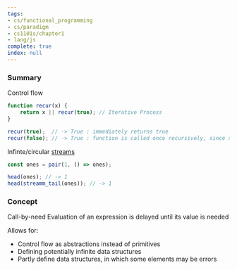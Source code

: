 ```yaml
---
tags:
- cs/functional_programming
- cs/paradigm
- cs1101s/chapter1
- lang/js
complete: true
index: null
---
```


### Summary
Control flow
```js
function recur(x) {
	return x || recur(true); // Iterative Process
}

recur(true);  // -> True : immediately returns true
recur(false); // -> True : function is called once recursively, since x if false the first time
```

Infinte/circular [streams](/labyrinth/notes/cs/cs1101s/streams)
```js
const ones = pair(1, () => ones);

head(ones); // -> 1
head(streamm_tail(ones)); // -> 1
```

### Concept
Call-by-need
Evaluation of an expression is delayed until its value is needed

Allows for:
- Control flow as abstractions instead of primitives
- Defining potentially infinite data structures
- Partly define data structures, in which some elements may be errors